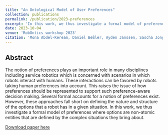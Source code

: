 ```yaml
---
title: "An Ontological Model of User Preferences"
collection: publications
permalink: /publication/2023-preferences
excerpt: 'In this work, we thus investigate a formal model of preferences where options are non-atomic entities that are defined by the complex situations they bring about'
date: 2023-10-04
venue: 'RobOntics workshop 2023'
citation: 'Mona Abdel-Keream, Daniel Beßler, Ayden Janssen, Sascha Jongebloed, Robin Nolte, Mihai Pomarlan and Robert Porzel, "An Ontological Model of User Preferences", In RobOntics workshop, 2023.'
---
```


## Abstract

The notion of preferences plays an important role in many disciplines including service robotics which is concerned with scenarios in which robots interact with humans. These interactions can be favored by robots taking human preferences into account. This raises the issue of how preferences should be represented to support such preference-aware decision making. Several formal accounts for a notion of preferences exist. However, these approaches fall short on defining the nature and structure of the options that a robot has in a given situation. In this work, we thus investigate a formal model of preferences where options are non-atomic entities that are defined by the complex situations they bring about.

[Download paper here](https://ceur-ws.org/Vol-3595/paper8.pdf)